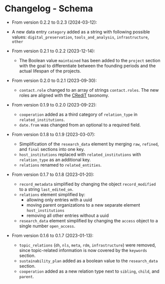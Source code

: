 # Changelog - Schema

- From version 0.2.2 to 0.2.3 (2024-03-12):

 - A new data entry `category` added as a string with following possible values: `digital_preservation`, `tools_and_analysis`,  `infrastructure`, `other`

- From version 0.2.1 to 0.2.2 (2023-12-14):

  - The Boolean value `maintained` has been added to the `project` section with the goal to differentiate between the founding periods and the actual lifespan of the projects.

- From version 0.2.0 to 0.2.1 (2023-09-30):

  - `contact.role` changed to an array of strings `contact.roles`. The new roles are aligned with the [CRediT](https://credit.niso.org/) taxonomy.

- From version 0.1.9 to 0.2.0 (2023-09-22):

  - `cooperation` added as a third category of `relation_type` in `related_institutions`.
  - `date.from` was changed from an optional to a required field.

- From version 0.1.8 to 0.1.9 (2023-03-07):

  - Simplification of the `research_data` element by merging `raw`, `refined`, and `final` sections into one key.
  - `host_institutions` replaced with `related_institutions` with `relation_type` as an additional key.
  - `relations` renamed to `related_entities`.

- From version 0.1.7 to 0.1.8 (2023-01-20):

  - `record_metadata` simplified by changing the object `record_modified` to a string `last_edited_on`.
  - `relations` element simplified by:
    - allowing only entries with a uuid
    - moving parent organizations to a new separate element `host_institutions`
    - removing all other entries without a uuid
  - `research_data` element simplified by changing the `access` object to a single number `open_access`.

- From version 0.1.6 to 0.1.7 (2023-01-13):

  - `topic_relations` (`dh`, `nls`, `meta`, `rdm`, `infrastructure`) were removed, since topic-related information is now covered by the `keywords` section.
  - `sustainability_plan` added as a boolean value to the `research_data` section.
  - `cooperation` added as a new relation type next to `sibling`, `child`, and `parent`.
